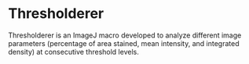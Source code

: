 # Thresholderer
Thresholderer is an ImageJ macro developed to analyze different image parameters (percentage of area stained, mean intensity, and integrated density) at consecutive threshold levels.
